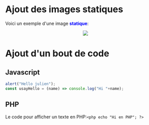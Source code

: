 # Ajout des images statiques


Voici un exemple d'une image <span style="color:blue;">**statique**</span>:

<p style="text-align:center;"><img src="https://picsum.photos/id/237/200/300"></p>


# Ajout d'un bout de code

## Javascript
```javascript
alert("Hello julien");
const usayHello = (name) => console.log("Hi "+name);
```

## PHP
Le code pour afficher un texte en PHP:```<php echo "Hi en PHP"; ?>```
